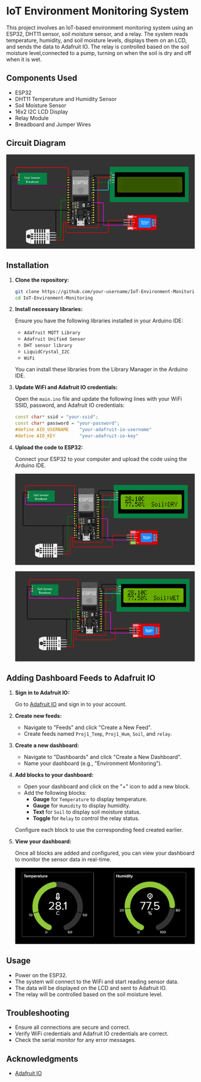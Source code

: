 # IoT Environment Monitoring System

This project involves an IoT-based environment monitoring system using an ESP32, DHT11 sensor, soil moisture sensor, and a relay. The system reads temperature, humidity, and soil moisture levels, displays them on an LCD, and sends the data to Adafruit IO. The relay is controlled based on the soil moisture level,connected to a pump, turning on when the soil is dry and off when it is wet.

## Components Used

- ESP32
- DHT11 Temperature and Humidity Sensor
- Soil Moisture Sensor
- 16x2 I2C LCD Display
- Relay Module
- Breadboard and Jumper Wires

## Circuit Diagram

![Circuit Diagram](Connections.png)

## Installation

1. **Clone the repository:**

    ```bash
    git clone https://github.com/your-username/IoT-Environment-Monitoring.git
    cd IoT-Environment-Monitoring
    ```

2. **Install necessary libraries:**

    Ensure you have the following libraries installed in your Arduino IDE:
    - `Adafruit MQTT Library`
    - `Adafruit Unified Sensor`
    - `DHT sensor library`
    - `LiquidCrystal_I2C`
    - `WiFi`

    You can install these libraries from the Library Manager in the Arduino IDE.

3. **Update WiFi and Adafruit IO credentials:**

    Open the `main.ino` file and update the following lines with your WiFi SSID, password, and Adafruit IO credentials:

    ```cpp
    const char* ssid = "your-ssid";
    const char* password = "your-password";
    #define AIO_USERNAME    "your-adafruit-io-username"
    #define AIO_KEY         "your-adafruit-io-key"
    ```

4. **Upload the code to ESP32:**

    Connect your ESP32 to your computer and upload the code using the Arduino IDE.

    ![Dry Soil](Soil-Dry.png)

    ![Wet Soil](Soil-Wet.png)

## Adding Dashboard Feeds to Adafruit IO

1. **Sign in to Adafruit IO:**

    Go to [Adafruit IO](https://io.adafruit.com/) and sign in to your account.

2. **Create new feeds:**

    - Navigate to "Feeds" and click "Create a New Feed".
    - Create feeds named `Proj1_Temp`, `Proj1_Hum`, `Soil`, and `relay`.

3. **Create a new dashboard:**

    - Navigate to "Dashboards" and click "Create a New Dashboard".
    - Name your dashboard (e.g., "Environment Monitoring").

4. **Add blocks to your dashboard:**

    - Open your dashboard and click on the "+" icon to add a new block.
    - Add the following blocks:
        - **Gauge** for `Temperature` to display temperature.
        - **Gauge** for `Humidity` to display humidity.
        - **Text** for `Soil` to display soil moisture status.
        - **Toggle** for `Relay` to control the relay status.

    Configure each block to use the corresponding feed created earlier.

5. **View your dashboard:**

    Once all blocks are added and configured, you can view your dashboard to monitor the sensor data in real-time.

    ![Gauge Values](Temp-Hum_Gauge.png)

## Usage

- Power on the ESP32.
- The system will connect to the WiFi and start reading sensor data.
- The data will be displayed on the LCD and sent to Adafruit IO.
- The relay will be controlled based on the soil moisture level.

## Troubleshooting

- Ensure all connections are secure and correct.
- Verify WiFi credentials and Adafruit IO credentials are correct.
- Check the serial monitor for any error messages.

## Acknowledgments

- [Adafruit IO](https://io.adafruit.com/)
